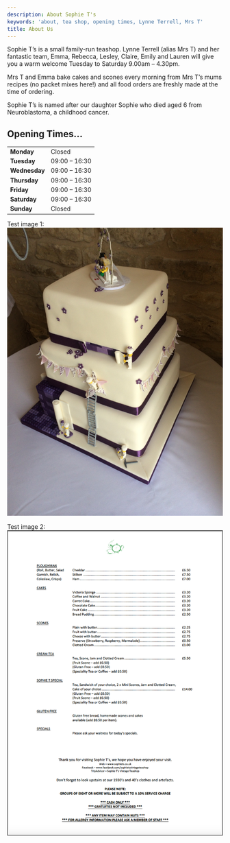 ```yaml
---
description: About Sophie T's
keywords: 'about, tea shop, opening times, Lynne Terrell, Mrs T'
title: About Us
---
```

Sophie T’s is a small family-run teashop. Lynne Terrell (alias Mrs T) and her fantastic team, Emma, Rebecca, Lesley, Claire, Emily and Lauren will give you a warm welcome Tuesday to Saturday 9.00am – 4.30pm.

Mrs T and Emma bake cakes and scones every morning from Mrs T’s mums recipes (no packet mixes here!) and all food orders are freshly made at the time of ordering.

Sophie T’s is named after our daughter Sophie who died aged 6 from Neuroblastoma, a childhood cancer.

## Opening Times...

|                 |                |
| --------------- | -------------- |
| **Monday**      | Closed         |
| **Tuesday**     | 09:00 – 16:30  |
| **Wednesday**   | 09:00 – 16:30  |
| **Thursday**    | 09:00 – 16:30  |
| **Friday**      | 09:00 – 16:30  |
| **Saturday**    | 09:00 – 16:30  |
| **Sunday**      | Closed         |

Test image 1:
![sime image](/img/IMG_0005.JPG)

Test image 2:![menu 2](/img/menu2.png)


